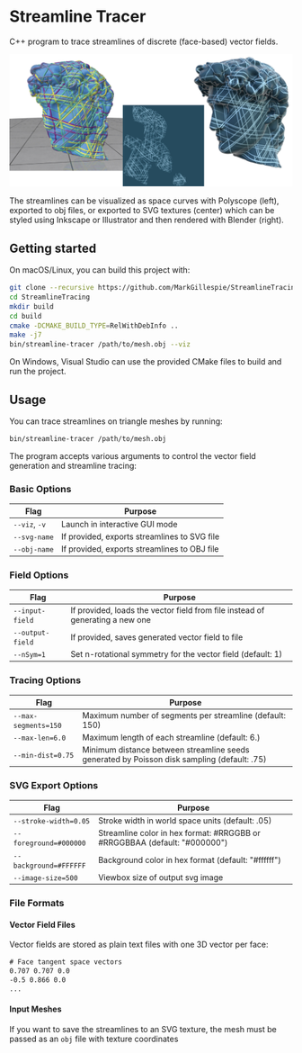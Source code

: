 # Streamline Tracer

C++ program to trace streamlines of discrete (face-based) vector fields.

![Streamlines of a 6-rosy field on a mesh](media/streamline-example.jpg)

The streamlines can be visualized as space curves with Polyscope (left), exported to obj files, or exported to SVG textures (center) which can be styled using Inkscape or Illustrator and then rendered with Blender (right).

## Getting started
On macOS/Linux, you can build this project with:
```bash
git clone --recursive https://github.com/MarkGillespie/StreamlineTracing.git
cd StreamlineTracing
mkdir build
cd build
cmake -DCMAKE_BUILD_TYPE=RelWithDebInfo ..
make -j7
bin/streamline-tracer /path/to/mesh.obj --viz
```

On Windows, Visual Studio can use the provided CMake files to build and run the project.

## Usage
You can trace streamlines on triangle meshes by running:
```bash
bin/streamline-tracer /path/to/mesh.obj
```

The program accepts various arguments to control the vector field generation and streamline tracing:

### Basic Options
| Flag | Purpose |
|------|---------|
| `--viz`, `-v` | Launch in interactive GUI mode |
| `--svg-name` | If provided, exports streamlines to SVG file |
| `--obj-name` | If provided, exports streamlines to OBJ file |

### Field Options
| Flag | Purpose |
|------|---------|
| `--input-field` | If provided, loads the vector field from file instead of generating a new one |
| `--output-field` | If provided, saves generated vector field to file |
| `--nSym=1` | Set n-rotational symmetry for the vector field (default: 1) |

### Tracing Options
| Flag | Purpose |
|------|---------|
| `--max-segments=150` | Maximum number of segments per streamline (default: 150) |
| `--max-len=6.0` | Maximum length of each streamline (default: 6.) |
| `--min-dist=0.75` | Minimum distance between streamline seeds generated by Poisson disk sampling (default: .75) |

### SVG Export Options
| Flag | Purpose |
|------|---------|
| `--stroke-width=0.05` | Stroke width in world space units (default: .05) |
| `--foreground=#000000` | Streamline color in hex format: #RRGGBB or #RRGGBBAA (default: "#000000") |
| `--background=#FFFFFF` | Background color in hex format (default: "#ffffff") |
| `--image-size=500` | Viewbox size of output svg image |

### File Formats

#### Vector Field Files
Vector fields are stored as plain text files with one 3D vector per face:
```
# Face tangent space vectors
0.707 0.707 0.0
-0.5 0.866 0.0
...
```

#### Input Meshes
If you want to save the streamlines to an SVG texture, the mesh must be passed as an `obj` file with texture coordinates
